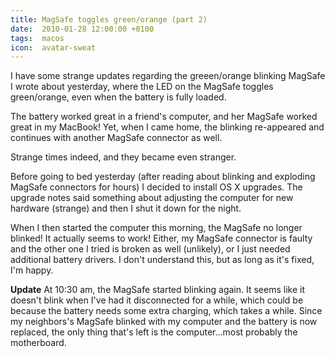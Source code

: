 ```yaml
---
title: MagSafe toggles green/orange (part 2)
date:  2010-01-28 12:00:00 +0100
tags:  macos
icon:  avatar-sweat
---
```


I have some strange updates regarding the greeen/orange blinking MagSafe I wrote
about yesterday, where the LED on the MagSafe toggles green/orange, even when the
battery is fully loaded.

The battery worked great in a friend's computer, and her MagSafe worked great in
my MacBook! Yet, when I came home, the blinking re-appeared and continues with
another MagSafe connector as well.

Strange times indeed, and they became even stranger.

Before going to bed yesterday (after reading about blinking and exploding MagSafe
connectors for hours) I decided to install OS X upgrades. The upgrade notes said
something about adjusting the computer for new hardware (strange) and then I shut
it down for the night.

When I then started the computer this morning, the MagSafe no longer blinked! It
actually seems to work! Either, my MagSafe connector is faulty and the other one
I tried is broken as well (unlikely), or I just needed additional battery drivers. 
I don't understand this, but as long as it's fixed, I'm happy.

**Update** At 10:30 am, the MagSafe started blinking again. It seems like it doesn't
blink when I've had it disconnected for a while, which could be because the battery
needs some extra charging, which takes a while. Since my neighbors's MagSafe blinked
with my computer and the battery is now replaced, the only thing that's left is the
computer...most probably the motherboard.